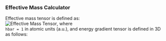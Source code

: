### Effective Mass Calculator

Effective mass tensor is defined as:  
![Effective Mass Tensor](https://raw.github.com/alexandr-fonari/emc/master/p_ms.gif), where  
```hbar = 1``` in atomic units (a.u.), and energy gradient tensor is defined in 3D as follows:  